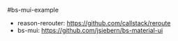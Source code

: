 #bs-mui-example
- reason-rerouter: https://github.com/callstack/reroute
- bs-mui: https://github.com/jsiebern/bs-material-ui